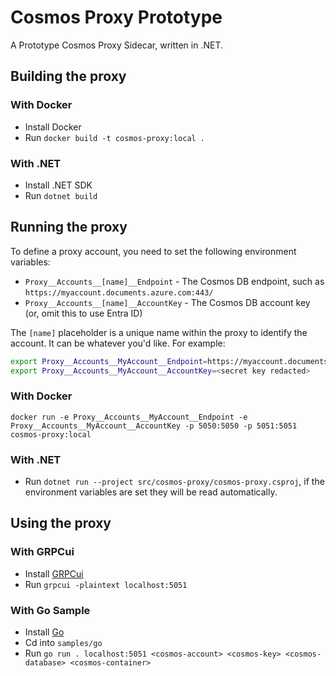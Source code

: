 # Cosmos Proxy Prototype

A Prototype Cosmos Proxy Sidecar, written in .NET.

## Building the proxy

### With Docker

* Install Docker
* Run `docker build -t cosmos-proxy:local .`

### With .NET

* Install .NET SDK
* Run `dotnet build`

## Running the proxy

To define a proxy account, you need to set the following environment variables:

* `Proxy__Accounts__[name]__Endpoint` - The Cosmos DB endpoint, such as `https://myaccount.documents.azure.com:443/`
* `Proxy__Accounts__[name]__AccountKey` - The Cosmos DB account key (or, omit this to use Entra ID)

The `[name]` placeholder is a unique name within the proxy to identify the account.
It can be whatever you'd like.
For example:

```bash
export Proxy__Accounts__MyAccount__Endpoint=https://myaccount.documents.azure.com:443/
export Proxy__Accounts__MyAccount__AccountKey=<secret key redacted>
```

### With Docker

```
docker run -e Proxy__Accounts__MyAccount__Endpoint -e Proxy__Accounts__MyAccount__AccountKey -p 5050:5050 -p 5051:5051 cosmos-proxy:local
```

### With .NET

* Run `dotnet run --project src/cosmos-proxy/cosmos-proxy.csproj`, if the environment variables are set they will be read automatically.

## Using the proxy

### With GRPCui

* Install [GRPCui](https://github.com/fullstorydev/grpcui)
* Run `grpcui -plaintext localhost:5051`

### With Go Sample

* Install [Go](https://golang.org/)
* Cd into `samples/go`
* Run `go run . localhost:5051 <cosmos-account> <cosmos-key> <cosmos-database> <cosmos-container>`